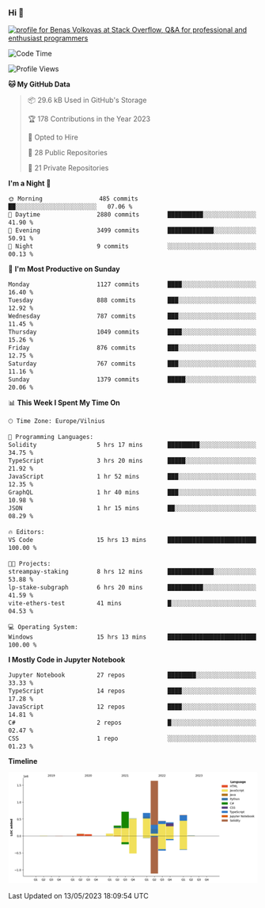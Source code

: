 ### Hi 👋
<a href="https://stackoverflow.com/users/14954249/benas-volkovas"><img src="https://stackoverflow.com/users/flair/14954249.png?theme=dark" width="208" height="58" alt="profile for Benas Volkovas at Stack Overflow, Q&amp;A for professional and enthusiast programmers" title="profile for Benas Volkovas at Stack Overflow, Q&amp;A for professional and enthusiast programmers"></a>

<!--START_SECTION:waka-->
![Code Time](http://img.shields.io/badge/Code%20Time-1%2C453%20hrs%2022%20mins-blue)

![Profile Views](http://img.shields.io/badge/Profile%20Views-0-blue)

**🐱 My GitHub Data** 

> 📦 29.6 kB Used in GitHub's Storage 
 > 
> 🏆 178 Contributions in the Year 2023
 > 
> 💼 Opted to Hire
 > 
> 📜 28 Public Repositories 
 > 
> 🔑 21 Private Repositories 
 > 
**I'm a Night 🦉** 

```text
🌞 Morning                485 commits         ██░░░░░░░░░░░░░░░░░░░░░░░   07.06 % 
🌆 Daytime                2880 commits        ██████████░░░░░░░░░░░░░░░   41.90 % 
🌃 Evening                3499 commits        █████████████░░░░░░░░░░░░   50.91 % 
🌙 Night                  9 commits           ░░░░░░░░░░░░░░░░░░░░░░░░░   00.13 % 
```
📅 **I'm Most Productive on Sunday** 

```text
Monday                   1127 commits        ████░░░░░░░░░░░░░░░░░░░░░   16.40 % 
Tuesday                  888 commits         ███░░░░░░░░░░░░░░░░░░░░░░   12.92 % 
Wednesday                787 commits         ███░░░░░░░░░░░░░░░░░░░░░░   11.45 % 
Thursday                 1049 commits        ████░░░░░░░░░░░░░░░░░░░░░   15.26 % 
Friday                   876 commits         ███░░░░░░░░░░░░░░░░░░░░░░   12.75 % 
Saturday                 767 commits         ███░░░░░░░░░░░░░░░░░░░░░░   11.16 % 
Sunday                   1379 commits        █████░░░░░░░░░░░░░░░░░░░░   20.06 % 
```


📊 **This Week I Spent My Time On** 

```text
🕑︎ Time Zone: Europe/Vilnius

💬 Programming Languages: 
Solidity                 5 hrs 17 mins       █████████░░░░░░░░░░░░░░░░   34.75 % 
TypeScript               3 hrs 20 mins       █████░░░░░░░░░░░░░░░░░░░░   21.92 % 
JavaScript               1 hr 52 mins        ███░░░░░░░░░░░░░░░░░░░░░░   12.35 % 
GraphQL                  1 hr 40 mins        ███░░░░░░░░░░░░░░░░░░░░░░   10.98 % 
JSON                     1 hr 15 mins        ██░░░░░░░░░░░░░░░░░░░░░░░   08.29 % 

🔥 Editors: 
VS Code                  15 hrs 13 mins      █████████████████████████   100.00 % 

🐱‍💻 Projects: 
streampay-staking        8 hrs 12 mins       █████████████░░░░░░░░░░░░   53.88 % 
lp-stake-subgraph        6 hrs 20 mins       ██████████░░░░░░░░░░░░░░░   41.59 % 
vite-ethers-test         41 mins             █░░░░░░░░░░░░░░░░░░░░░░░░   04.53 % 

💻 Operating System: 
Windows                  15 hrs 13 mins      █████████████████████████   100.00 % 
```

**I Mostly Code in Jupyter Notebook** 

```text
Jupyter Notebook         27 repos            ████████░░░░░░░░░░░░░░░░░   33.33 % 
TypeScript               14 repos            ████░░░░░░░░░░░░░░░░░░░░░   17.28 % 
JavaScript               12 repos            ████░░░░░░░░░░░░░░░░░░░░░   14.81 % 
C#                       2 repos             █░░░░░░░░░░░░░░░░░░░░░░░░   02.47 % 
CSS                      1 repo              ░░░░░░░░░░░░░░░░░░░░░░░░░   01.23 % 
```



**Timeline**

![Lines of Code chart](https://raw.githubusercontent.com/BenasVolkovas/BenasVolkovas/main/assets/bar_graph.png)


 Last Updated on 13/05/2023 18:09:54 UTC
<!--END_SECTION:waka-->
